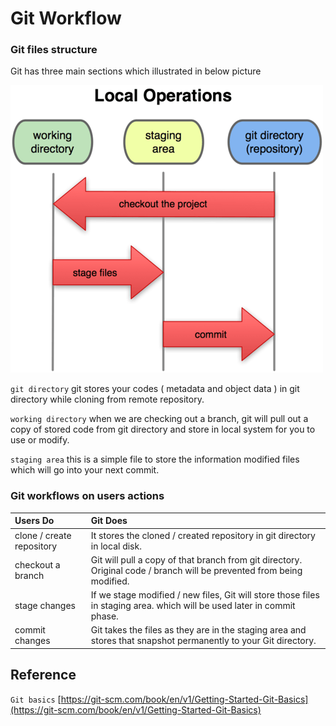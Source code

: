 # Git Workflow

### Git files structure

Git has three main sections which illustrated in below picture

![Git files lifecyle \(source by: https://git-scm.com/ \) ](.gitbook/assets/git-scm.png)

`git directory` git stores your codes \( metadata and object data \) in git directory while cloning from remote repository.

`working directory` when we are checking out a branch, git will pull out a copy of stored code from git directory and store in local system for you to use or modify.

`staging area` this is a simple file to store the information modified files which will go into your next commit.

### Git workflows on users actions

| Users Do | Git Does |
| :--- | :--- |
| clone / create repository | It stores the cloned / created repository in git directory in local disk. |
| checkout a branch | Git will pull a copy of that branch from git directory. Original code / branch will be prevented from being modified. |
| stage changes | If we stage modified / new files, Git will store those files in staging area. which will be used later in commit phase. |
| commit changes | Git takes the files as they are in the staging area and stores that snapshot permanently to your Git directory. |

## Reference

`Git basics` [https://git-scm.com/book/en/v1/Getting-Started-Git-Basics](https://git-scm.com/book/en/v1/Getting-Started-Git-Basics)

